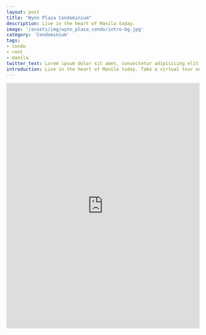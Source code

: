 ```yaml
---
layout: post
title: "Wynn Plaza Condominium"
description: Live in the heart of Manila today.
image: '/assets/img/wynn_plaza_condo/intro-bg.jpg'
category: 'Condominium'
tags:
- condo
- rent
- manila
twitter_text: Lorem ipsum dolor sit amet, consectetur adipisicing elit.
introduction: Live in the heart of Manila today. Take a virtual tour now.
---
```

<iframe  style="width: 900px; height: 640px; border: none; max-width: 100%;" frameborder="0" allow="vr,gyroscope,accelerometer,fullscreen" scrolling="no" allowfullscreen="true" src="https://kuula.co/share/7Pgb2?fs=1&vr=1&thumbs=1&chromeless=1&logo=1"></iframe>
